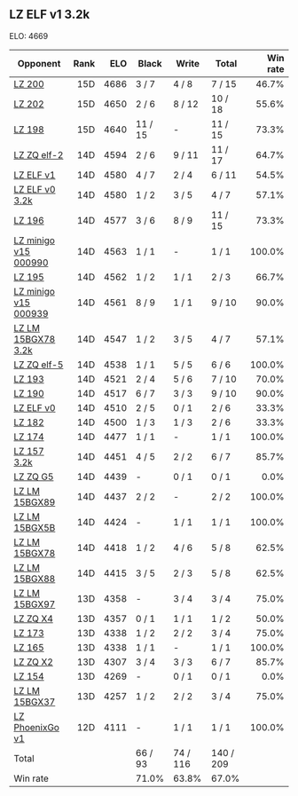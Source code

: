 ## LZ ELF v1 3.2k ##

ELO: 4669

Opponent | Rank | ELO | Black | Write | Total | Win rate
---------|-----:|----:|-------|-------|-------|-------:
[LZ 200](LZ%20200.md) | 15D | 4686 | 3 / 7 | 4 / 8 | 7 / 15 | 46.7%
[LZ 202](LZ%20202.md) | 15D | 4650 | 2 / 6 | 8 / 12 | 10 / 18 | 55.6%
[LZ 198](LZ%20198.md) | 15D | 4640 | 11 / 15 | - | 11 / 15 | 73.3%
[LZ ZQ elf-2](LZ%20ZQ%20elf-2.md) | 14D | 4594 | 2 / 6 | 9 / 11 | 11 / 17 | 64.7%
[LZ ELF v1](LZ%20ELF%20v1.md) | 14D | 4580 | 4 / 7 | 2 / 4 | 6 / 11 | 54.5%
[LZ ELF v0 3.2k](LZ%20ELF%20v0%203.2k.md) | 14D | 4580 | 1 / 2 | 3 / 5 | 4 / 7 | 57.1%
[LZ 196](LZ%20196.md) | 14D | 4577 | 3 / 6 | 8 / 9 | 11 / 15 | 73.3%
[LZ minigo v15 000990](LZ%20minigo%20v15%20000990.md) | 14D | 4563 | 1 / 1 | - | 1 / 1 | 100.0%
[LZ 195](LZ%20195.md) | 14D | 4562 | 1 / 2 | 1 / 1 | 2 / 3 | 66.7%
[LZ minigo v15 000939](LZ%20minigo%20v15%20000939.md) | 14D | 4561 | 8 / 9 | 1 / 1 | 9 / 10 | 90.0%
[LZ LM 15BGX78 3.2k](LZ%20LM%2015BGX78%203.2k.md) | 14D | 4547 | 1 / 2 | 3 / 5 | 4 / 7 | 57.1%
[LZ ZQ elf-5](LZ%20ZQ%20elf-5.md) | 14D | 4538 | 1 / 1 | 5 / 5 | 6 / 6 | 100.0%
[LZ 193](LZ%20193.md) | 14D | 4521 | 2 / 4 | 5 / 6 | 7 / 10 | 70.0%
[LZ 190](LZ%20190.md) | 14D | 4517 | 6 / 7 | 3 / 3 | 9 / 10 | 90.0%
[LZ ELF v0](LZ%20ELF%20v0.md) | 14D | 4510 | 2 / 5 | 0 / 1 | 2 / 6 | 33.3%
[LZ 182](LZ%20182.md) | 14D | 4500 | 1 / 3 | 1 / 3 | 2 / 6 | 33.3%
[LZ 174](LZ%20174.md) | 14D | 4477 | 1 / 1 | - | 1 / 1 | 100.0%
[LZ 157 3.2k](LZ%20157%203.2k.md) | 14D | 4451 | 4 / 5 | 2 / 2 | 6 / 7 | 85.7%
[LZ ZQ G5](LZ%20ZQ%20G5.md) | 14D | 4439 | - | 0 / 1 | 0 / 1 | 0.0%
[LZ LM 15BGX89](LZ%20LM%2015BGX89.md) | 14D | 4437 | 2 / 2 | - | 2 / 2 | 100.0%
[LZ LM 15BGX5B](LZ%20LM%2015BGX5B.md) | 14D | 4424 | - | 1 / 1 | 1 / 1 | 100.0%
[LZ LM 15BGX78](LZ%20LM%2015BGX78.md) | 14D | 4418 | 1 / 2 | 4 / 6 | 5 / 8 | 62.5%
[LZ LM 15BGX88](LZ%20LM%2015BGX88.md) | 14D | 4415 | 3 / 5 | 2 / 3 | 5 / 8 | 62.5%
[LZ LM 15BGX97](LZ%20LM%2015BGX97.md) | 13D | 4358 | - | 3 / 4 | 3 / 4 | 75.0%
[LZ ZQ X4](LZ%20ZQ%20X4.md) | 13D | 4357 | 0 / 1 | 1 / 1 | 1 / 2 | 50.0%
[LZ 173](LZ%20173.md) | 13D | 4338 | 1 / 2 | 2 / 2 | 3 / 4 | 75.0%
[LZ 165](LZ%20165.md) | 13D | 4338 | 1 / 1 | - | 1 / 1 | 100.0%
[LZ ZQ X2](LZ%20ZQ%20X2.md) | 13D | 4307 | 3 / 4 | 3 / 3 | 6 / 7 | 85.7%
[LZ 154](LZ%20154.md) | 13D | 4269 | - | 0 / 1 | 0 / 1 | 0.0%
[LZ LM 15BGX37](LZ%20LM%2015BGX37.md) | 13D | 4257 | 1 / 2 | 2 / 2 | 3 / 4 | 75.0%
[LZ PhoenixGo v1](LZ%20PhoenixGo%20v1.md) | 12D | 4111 | - | 1 / 1 | 1 / 1 | 100.0%
Total | | | 66 / 93 | 74 / 116 | 140 / 209 | 
Win rate| | | 71.0% | 63.8% | 67.0% | 
